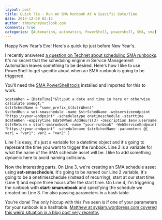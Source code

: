 ```yaml
---
layout: post
title: Quick Tip - Run An SMA Runbook At A Specific Date/Time
date: 2014-12-30 02:15
author: thmsrynr@outlook.com
comments: true
categories: [Automation, automation, PowerShell, powershell, SMA, sma]
---
```

Happy New Year's Eve! Here's a quick tip just before New Year's.

I recently answered <a title="Scheduling in SMA from a powershell script" href="https://social.technet.microsoft.com/Forums/en-US/3502b7cc-b17d-4afd-b206-16f20156b6e3/scheduling-in-sma-from-a-powershell-script?forum=scogeneral" target="_blank">a question on Technet about scheduling SMA runbooks</a>. It's no secret that the scheduling engine in Service Management Automation leaves something to be desired. Here's how I like to use PowerShell to get specific about when an SMA runbook is going to be triggered.

You'll need the <a title="SMA PowerShell Tools" href="http://blogs.technet.com/b/orchestrator/archive/2014/03/11/sma-capabilities-in-depth-the-sma-powershell-module.aspx" target="_blank">SMA PowerShell tools</a> installed and imported for this to work.

```
$dateWhen = [DateTime]"&lt;put a date and time in here or otherwise calculate one&gt;"
$strSchedName = "some_prefix_$($strWhen)"
$schedRun = set-smaschedule -name $strSchedName -webserviceendpoint "https://your-endpoint" -scheduletype onetimeschedule -starttime $dateWhen -expirytime $dateWhen.AddHours(3) -description $env:username
$strReturn = start-smarunbook -name "your-runbook" -WebServiceEndpoint "https://your-endpoint" -schedulename $strSchedName -parameters @{ var1 = "var1"; var2 = "var2" }
```

Line 1 is easy, it's just a variable for a datetime object and it's going to represent the time you want to trigger the runbook. Line 2 is a variable for what the name of the SMA schedule asset will be. I like to add something dynamic here to avoid naming collisions.

Now the interesting parts. On Line 3, we're creating an SMA schedule asset using <strong>set-smaschedule</strong>. It's going to be named our Line 2 variable, it's going to be a onetimeschedule (instead of recurring), start at our start time (Line 1) and expire three hours after the start time. On Line 4, I'm triggering the runbook with <strong>start-smarunbook</strong> and specifying the schedule we created on Line 3. I'm also passing parameters in a hash table.

You're done! The only hiccup with this I've seen is if one of your parameters for your runbook is a hashtable. <a title="Passing Hashtables to Start-SMARunbook as a Parameter" href="http://sysjam.wordpress.com/2014/12/23/passing-hashtables-to-start-smarunbook-as-a-parameter/" target="_blank">Matthew at sysjam.wordpress.com covered this weird situation in a blog post very recently.</a>
